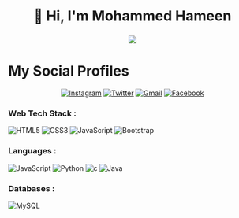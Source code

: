 <h1 align="center">👋 Hi, I'm Mohammed Hameen </h1>
<h3 align="center"> <img src="https://readme-typing-svg.herokuapp.com?color=0357F7&lines=beginner+Developer+%3A)" /> </h3>

# My Social Profiles
<p align="center">
<a href="https://www.instagram.com/ameen__k____?utm_source=ig_web_button_share_sheet&igsh=ZDNlZDc0MzIxNw==" target="_blank"><img alt="Instagram" src="https://img.shields.io/badge/Hameen-%23E4405F.svg?&style=for-the-badge&logo=Instagram&logoColor=white"/></a>
<a href="https://x.com/Muhamme52643856?t=zyLCmsmR2eALjTTDUtS3DA&s=08" target="_blank"><img alt="Twitter" src="https://img.shields.io/badge/Hameen-%231DA1F2.svg?&style=for-the-badge&logo=Twitter&logoColor=white"/></a>
<a href="hameenmohammed9@gmail.com"><img alt="Gmail" src="https://img.shields.io/badge/Hameen-D14836?style=for-the-badge&logo=gmail&logoColor=white"/></a>
<a href="https://www.linkedin.com/in/muhammed-hameen-k-23a8b6303?utm_source=share&utm_campaign=share_via&utm_content=profile&utm_medium=android_app" target="_blank"><img alt="Facebook" src="https://img.shields.io/badge/Hameen-%231877F2.svg?&style=for-the-badge&logo=Linkedin&logoColor=white"/></a>
</p>

<h3 align="left">Web Tech Stack :</h3>
<div align="left">
<img alt="HTML5" src="https://img.shields.io/badge/html5-%23E34F26.svg?style=for-the-badge&logo=html5&logoColor=white"/>
<img alt="CSS3" src="https://img.shields.io/badge/css3-%231572B6.svg?style=for-the-badge&logo=css3&logoColor=white"/> 
<img alt="JavaScript" src="https://img.shields.io/badge/javascript-%23323330.svg?style=for-the-badge&logo=javascript&logoColor=%23F7DF1E"/> 
<img alt="Bootstrap" src="https://img.shields.io/badge/bootstrap-%23563D7C.svg?style=for-the-badge&logo=bootstrap&logoColor=white"/>
</div>

<h3 align="left">Languages :</h3>
<div align="left">
  <img alt="JavaScript" src="https://img.shields.io/badge/javascript-%23323330.svg?style=for-the-badge&logo=javascript&logoColor=%23F7DF1E"/> 
  <img alt="Python" src="https://img.shields.io/badge/python-%2314354C.svg?style=for-the-badge&logo=python&logoColor=white"/>
  <img alt="c" src="https://img.shields.io/badge/C%2B%2B-00599C?style=for-the-badge&logo=c%2B%2B&logoColor=white"/>
  <img alt="Java" src="https://img.shields.io/badge/java-%23ED8B00.svg?style=for-the-badge&logo=java&logoColor=white"/>
</div>

<h3 align="left">Databases :</h3>
<div align="left">
  <img alt="MySQL" src="https://img.shields.io/badge/mysql-%2300f.svg?style=for-the-badge&logo=mysql&logoColor=white"/>
</div>
